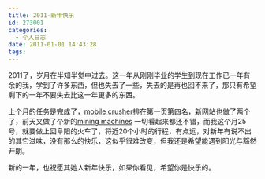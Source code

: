 ```yaml
---
title: 2011-新年快乐
id: 273001
categories:
  - 个人日志
date: 2011-01-01 14:43:28
tags:
---
```


2011了，岁月在半知半觉中过去。这一年从刚刚毕业的学生到现在工作已一年有余的我，学到了许多东西，但也失去了一些，失去的是再也回不来了，那只有希望剩下的一年不要失去比这一年更多的东西。

上个月的任务是完成了，[mobile crusher](http://www.rockscrusher.com/product/mobile_crusher/portable_mobile_crusher.html)排在第一页第四名，新网站也做了两个了，前天又做了个新的[mining machines](http://www.miningmachines.net)&nbsp;一切看起来都还不错，而我这个月25号，就要做上回阜阳的火车了，将近20个小时的行程，有点远，对新年有说不出的其它滋味，没有那么的快乐，这似乎很难改变，但我还是希望能遇到阳光与豁然开朗。

新的一年，也祝愿其她人新年快乐，如果你看见，希望你是快乐的。